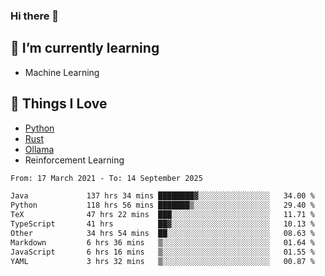 ### Hi there 👋
<!-- ## About Me -->

## 🌱 I’m currently learning
- Machine Learning

## 🥰 Things I Love
- [Python](https://www.python.org/) 
- [Rust](https://www.rust-lang.org/)
- [Ollama](https://ollama.com)
- Reinforcement Learning

<!--START_SECTION:waka-->

```txt
From: 17 March 2021 - To: 14 September 2025

Java             137 hrs 34 mins ████████▓░░░░░░░░░░░░░░░░   34.00 %
Python           118 hrs 56 mins ███████▒░░░░░░░░░░░░░░░░░   29.40 %
TeX              47 hrs 22 mins  ███░░░░░░░░░░░░░░░░░░░░░░   11.71 %
TypeScript       41 hrs          ██▓░░░░░░░░░░░░░░░░░░░░░░   10.13 %
Other            34 hrs 54 mins  ██░░░░░░░░░░░░░░░░░░░░░░░   08.63 %
Markdown         6 hrs 36 mins   ▒░░░░░░░░░░░░░░░░░░░░░░░░   01.64 %
JavaScript       6 hrs 16 mins   ▒░░░░░░░░░░░░░░░░░░░░░░░░   01.55 %
YAML             3 hrs 32 mins   ▒░░░░░░░░░░░░░░░░░░░░░░░░   00.87 %
```

<!--END_SECTION:waka-->

<!--
**CharlesC03/CharlesC03** is a ✨ _special_ ✨ repository because its `README.md` (this file) appears on your GitHub profile.

Here are some ideas to get you started:

- 🔭 I’m currently working on ...
- 🌱 I’m currently learning ...
- 👯 I’m looking to collaborate on ...
- 🤔 I’m looking for help with ...
- 💬 Ask me about ...
- 📫 How to reach me: ...
- 😄 Pronouns: ...
- ⚡ Fun fact: ...
-->
